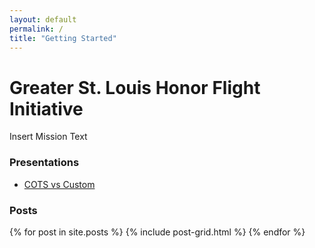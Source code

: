 ```yaml
---
layout: default
permalink: /
title: "Getting Started"
---
```


# Greater St. Louis Honor Flight Initiative
Insert Mission Text


### Presentations
* [COTS vs Custom](http://slides.com/jeffancel/honor_flight/live#/)

### Posts
<div class="tiles">
{% for post in site.posts %}
	{% include post-grid.html %}
{% endfor %}
</div><!-- /.tiles -->
